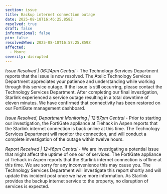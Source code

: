 ```yaml
---
section: issue
title: Backup internet connection outage
date: 2025-08-18T16:46:25.858Z
resolved: true
draft: false
informational: false
pin: false
resolvedWhen: 2025-08-18T16:57:25.859Z
affected:
  - Moore
severity: disrupted
---
```

*Issue Resolved | 06:24pm Central* - The Technology Services Department reports that the issue is now resolved. The Atelic Technology Services Department appreciates your patience and understanding while working through this service outage. If the issue is still occurring, please contact the Technology Services Department. After completing our final investigation, Starlink experienced a service outage resulting in a total downtime of eleven minutes. We have confirmed that connectivity has been restored on our FortiGate management dashboard.

*Issue Resolved, Department Monitoring | 12:57pm Central* - Prior to starting our investigation, the FortiGate appliance at Tiehack in Aspen reports that the Starlink internet connection is back online at this time. The Technology Services Department will monitor the connection, and will conduct a complete investigation of the outage within twelve hours.

*Report Received | 12:46pm Central* - We are investigating a potential issue that might affect the uptime of one our of services. The FortiGate appliance at Tiehack in Aspen reports that the Starlink internet connection is offline at this time. We are sorry for any inconvenience this may cause you. The Technology Services Department will investigate this report shortly and will update this incident post once we have more information. As Starlink provides the backup internet service to the property, no disruption of services is expected.